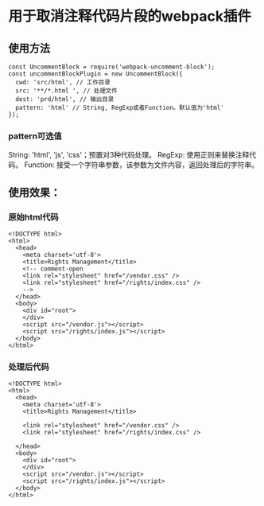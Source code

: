 # 用于取消注释代码片段的webpack插件

## 使用方法
```
const UncommentBlock = require('webpack-uncomment-block'); 
const uncommentBlockPlugin = new UncommentBlock({
  cwd: 'src/html', // 工作目录
  src: '**/*.html ', // 处理文件
  dest: 'prd/html', // 输出目录
  pattern: 'html' // String, RegExp或者Function。默认值为'html'
});
```

### pattern可选值
String: 'html', 'js', 'css'；预置对3种代码处理。
RegExp: 使用正则来替换注释代码。
Function: 接受一个字符串参数，该参数为文件内容，返回处理后的字符串。 

## 使用效果：

### 原始html代码
```
<!DOCTYPE html>
<html>
  <head>
    <meta charset='utf-8'>
    <title>Rights Management</title>
    <!-- comment-open
    <link rel="stylesheet" href="/vendor.css" />
    <link rel="stylesheet" href="/rights/index.css" />
    -->
  </head>
  <body>
    <div id="root">
    </div>
    <script src="/vendor.js"></script>
    <script src="/rights/index.js"></script>
  </body>
</html>
```
### 处理后代码
```
<!DOCTYPE html>
<html>
  <head>
    <meta charset='utf-8'>
    <title>Rights Management</title>
    
    <link rel="stylesheet" href="/vendor.css" />
    <link rel="stylesheet" href="/rights/index.css" />
    
  </head>
  <body>
    <div id="root">
    </div>
    <script src="/vendor.js"></script>
    <script src="/rights/index.js"></script>
  </body>
</html>
```
